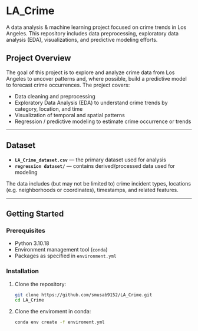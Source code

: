 # LA_Crime

A data analysis & machine learning project focused on crime trends in Los Angeles. This repository includes data preprocessing, exploratory data analysis (EDA), visualizations, and predictive modeling efforts.

## Project Overview

The goal of this project is to explore and analyze crime data from Los Angeles to uncover patterns and, where possible, build a predictive model to forecast crime occurrences. The project covers:

- Data cleaning and preprocessing  
- Exploratory Data Analysis (EDA) to understand crime trends by category, location, and time  
- Visualization of temporal and spatial patterns  
- Regression / predictive modeling to estimate crime occurrence or trends  

---

## Dataset

- **`LA_Crime_dataset.csv`** — the primary dataset used for analysis  
- **`regression dataset/`** — contains derived/processed data used for modeling  

The data includes (but may not be limited to) crime incident types, locations (e.g. neighborhoods or coordinates), timestamps, and related features.

---

## Getting Started

### Prerequisites

- Python 3.10.18
- Environment management tool (`conda`)  
- Packages as specified in `environment.yml`  

### Installation

1. Clone the repository:

   ```bash
   git clone https://github.com/smusab9152/LA_Crime.git
   cd LA_Crime
2. Clone the enviroment in conda:
   ```bash
   conda env create -f enviroment.yml
